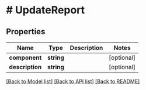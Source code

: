 # # UpdateReport

## Properties

Name | Type | Description | Notes
------------ | ------------- | ------------- | -------------
**component** | **string** |  | [optional]
**description** | **string** |  | [optional]

[[Back to Model list]](../../README.md#models) [[Back to API list]](../../README.md#endpoints) [[Back to README]](../../README.md)
